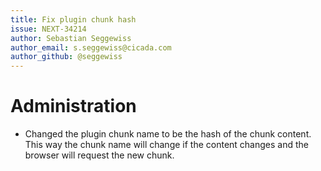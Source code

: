 ```yaml
---
title: Fix plugin chunk hash
issue: NEXT-34214
author: Sebastian Seggewiss
author_email: s.seggewiss@cicada.com
author_github: @seggewiss
---
```

# Administration
* Changed the plugin chunk name to be the hash of the chunk content. This way the chunk name will change if the content changes and the browser will request the new chunk.
